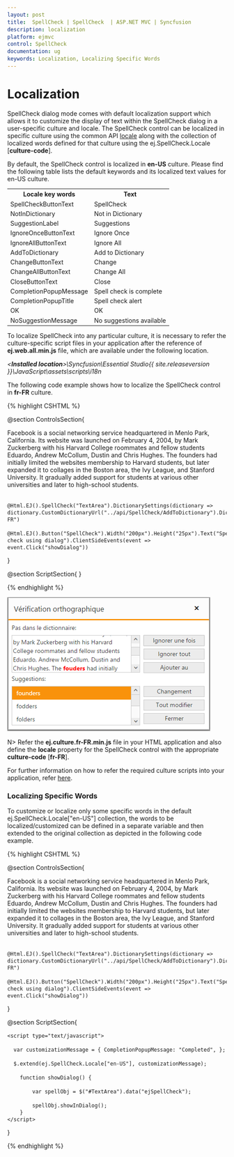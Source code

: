 ```yaml
---
layout: post
title:  SpellCheck | SpellCheck  | ASP.NET MVC | Syncfusion
description: localization
platform: ejmvc
control: SpellCheck 
documentation: ug
keywords: Localization, Localizing Specific Words
---
```


# Localization

SpellCheck dialog mode comes with default localization support which allows it to customize the display of text within the SpellCheck dialog in a user-specific culture and locale. The SpellCheck control can be localized in specific culture using the common API [locale](/api/js/ejspellcheck#members:locale) along with the collection of localized words defined for that culture using the ej.SpellCheck.Locale [**culture-code**].

By default, the SpellCheck control is localized in **en-US** culture. Please find the following table lists the default keywords and its localized text values for en-US culture.

<table>
        <tr>
            <th>
                Locale key words </th>
            <th>
                Text
            </th>
        </tr>
        <tr>
            <td>
                SpellCheckButtonText
            </td>
            <td>
                SpellCheck
            </td>
        </tr>
        <tr>
            <td>
                NotInDictionary
            </td>
            <td>
                Not in Dictionary
            </td>
        </tr>
        <tr>
            <td>
                SuggestionLabel
            </td>
            <td>
                Suggestions
            </td>
        </tr>
        <tr>
            <td>
                IgnoreOnceButtonText
            </td>
            <td>
                Ignore Once
            </td>
        </tr>
        <tr>
            <td>
                IgnoreAllButtonText
            </td>
            <td>
                Ignore All
            </td>
        </tr>
        <tr>
            <td>
                AddToDictionary
            </td>
            <td>
                Add to Dictionary
            </td>
        </tr>
        <tr>
            <td>
                ChangeButtonText
            </td>
            <td>
                Change
            </td>
        </tr>
        <tr>
            <td>
                ChangeAllButtonText
            </td>
            <td>
                Change All
            </td>
        </tr>
        <tr>
            <td>
                CloseButtonText
            </td>
            <td>
                Close
            </td>
        </tr>
        <tr>
            <td>
                CompletionPopupMessage
            </td>
            <td>
                Spell check is complete
            </td>
        </tr>
        <tr>
            <td>
                CompletionPopupTitle
            </td>
            <td>
                Spell check alert
            </td>
        </tr>
        <tr>
            <td>
                OK
            </td>
            <td>
                OK
            </td>
        </tr>
        <tr>
            <td>
                NoSuggestionMessage
            </td>
            <td>
                No suggestions available
            </td>
        </tr>
</table>

To localize SpellCheck into any particular culture, it is necessary to refer the culture-specific script files in your application after the reference of **ej.web.all.min.js** file, which are available under the following location.                   

_<**Installed location**>\Syncfusion\Essential Studio\{{ site.releaseversion }}\JavaScript\assets\scripts\i18n_

The following code example shows how to localize the SpellCheck control in **fr-FR** culture.

{% highlight CSHTML %}

@section ControlsSection{
    <div id="TextArea" contenteditable="true" name="sentence">
        Facebook is a social networking service headquartered in Menlo Park, California. Its website was launched on February 4, 2004, by Mark Zuckerberg with his Harvard College roommates and fellow students Eduardo, Andrew McCollum, Dustin and Chris Hughes.
        The founders had initially limited the websites membership to Harvard students, but later expanded it to collages in the Boston area, the Ivy League, and Stanford University. It gradually added support for students at various other universities and later to high-school students.
    </div><br />
 
    @Html.EJ().SpellCheck("TextArea").DictionarySettings(dictionary => dictionary.CustomDictionaryUrl("../api/SpellCheck/AddToDictionary").DictionaryUrl("../api/SpellCheck/CheckWords")).Locale("fr-FR")
 
    @Html.EJ().Button("SpellCheck").Width("200px").Height("25px").Text("Spell check using dialog").ClientSideEvents(event => event.Click("showDialog"))
 }
 
@section ScriptSection{
    <script type="text/javascript">
        ej.SpellCheck.Locale["fr-FR"] = {
            SpellCheckButtonText: "Vrification orthographique",
            NotInDictionary: "Pas dans le dictionnaire",
            SuggestionLabel: "Suggestions",
            IgnoreOnceButtonText: "Ignorer une fois",
            IgnoreAllButtonText: "Ignorer tout",
            AddToDictionary: "Ajouter au dictionnaire",
            ChangeButtonText: "Changement",
            ChangeAllButtonText: "Tout modifier",
            CloseButtonText: "Fermer",
            CompletionPopupMessage: "Vrification orthographique est termine",
            ErrorPopupMessage: "Vrification orthographique est pas termine",
            CompletionPopupTitle: "Vrification orthographique alerte",
            OK: "D'accord",
            NoSuggestionMessage: "Aucune suggestion disponible",
        };
        function showDialog() {
            var spellObj = $("#TextArea").data("ejSpellCheck");
            spellObj.showInDialog();
        }
    </script>
}


{% endhighlight %}

![](localization_images/localization_img1.png) 

N> Refer the **ej.culture.fr-FR.min.js** file in your HTML application and also define the **locale** property for the SpellCheck control with the appropriate **culture-code** [**fr-FR**].

For further information on how to refer the required culture scripts into your application, refer [here](/js/localization).

### Localizing Specific Words

To customize or localize only some specific words in the default ej.SpellCheck.Locale["en-US"] collection, the words to be localized/customized can be defined in a separate variable and then extended to the original collection as depicted in the following code example.

{% highlight CSHTML %}

@section ControlsSection{
    <div id="TextArea" contenteditable="true" name="sentence">
        Facebook is a social networking service headquartered in Menlo Park, California. Its website was launched on February 4, 2004, by Mark Zuckerberg with his Harvard College roommates and fellow students Eduardo, Andrew McCollum, Dustin and Chris Hughes.
        The founders had initially limited the websites membership to Harvard students, but later expanded it to collages in the Boston area, the Ivy League, and Stanford University. It gradually added support for students at various other universities and later to high-school students.
    </div><br />
 
    @Html.EJ().SpellCheck("TextArea").DictionarySettings(dictionary => dictionary.CustomDictionaryUrl("../api/SpellCheck/AddToDictionary").DictionaryUrl("../api/SpellCheck/CheckWords")).Locale("fr-FR")
 
    @Html.EJ().Button("SpellCheck").Width("200px").Height("25px").Text("Spell check using dialog").ClientSideEvents(event => event.Click("showDialog"))
 }
 
@section ScriptSection{

    <script type="text/javascript">
	
      var customizationMessage = { CompletionPopupMessage: "Completed", };
	  
      $.extend(ej.SpellCheck.Locale["en-US"], customizationMessage);
	  
        function showDialog() {
		
            var spellObj = $("#TextArea").data("ejSpellCheck");
			
            spellObj.showInDialog();
        }
    </script>
}

{% endhighlight %}
